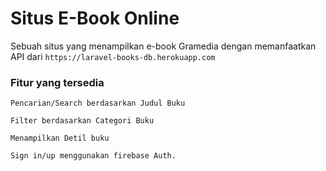 # Situs E-Book Online

Sebuah situs yang menampilkan e-book Gramedia dengan memanfaatkan API dari `https://laravel-books-db.herokuapp.com`

### Fitur yang tersedia

`Pencarian/Search berdasarkan Judul Buku`

`Filter berdasarkan Categori Buku`

`Menampilkan Detil buku`

`Sign in/up menggunakan firebase Auth.`
